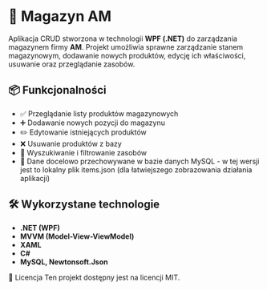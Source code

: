 # 🏢 Magazyn AM

Aplikacja CRUD stworzona w technologii **WPF (.NET)** do zarządzania magazynem firmy **AM**. Projekt umożliwia sprawne zarządzanie stanem magazynowym, dodawanie nowych produktów, edycję ich właściwości, usuwanie oraz przeglądanie zasobów.

## 📦 Funkcjonalności

- ✅ Przeglądanie listy produktów magazynowych  
- ➕ Dodawanie nowych pozycji do magazynu  
- ✏️ Edytowanie istniejących produktów  
- ❌ Usuwanie produktów z bazy  
- 🔎 Wyszukiwanie i filtrowanie zasobów  
- 💾 Dane docelowo przechowywane w bazie danych MySQL - w tej wersji jest to lokalny plik items.json (dla łatwiejszego zobrazowania działania aplikacji)

## 🛠️ Wykorzystane technologie

- **.NET (WPF)**
- **MVVM (Model-View-ViewModel)**  
- **XAML**  
- **C#**
- **MySQL, Newtonsoft.Json**

📃 Licencja
Ten projekt dostępny jest na licencji MIT.
